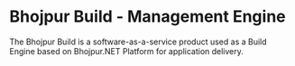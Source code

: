 # Bhojpur Build - Management Engine
The Bhojpur Build is a software-as-a-service product used as a Build Engine based on Bhojpur.NET Platform for application delivery.
